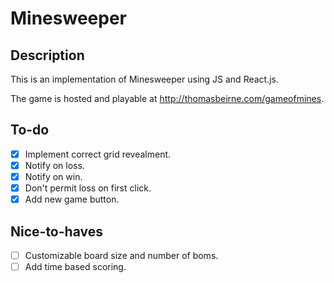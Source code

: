 # Minesweeper

## Description

This is an implementation of Minesweeper using JS and React.js.

The game is hosted and playable at http://thomasbeirne.com/gameofmines.

## To-do
- [X] Implement correct grid revealment.
- [X] Notify on loss.
- [X] Notify on win.
- [X] Don't permit loss on first click.
- [X] Add new game button.

## Nice-to-haves
- [ ] Customizable board size and number of boms.
- [ ] Add time based scoring.
